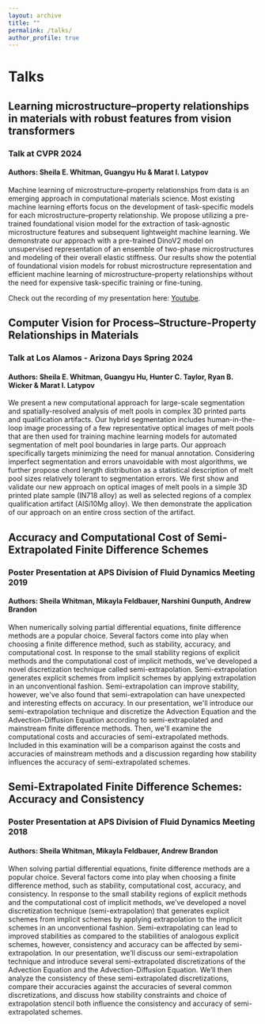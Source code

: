 ```yaml
---
layout: archive
title: ""
permalink: /talks/
author_profile: true
---
```

# Talks 

## Learning microstructure–property relationships in materials with robust features from vision transformers
### Talk at CVPR 2024
#### Authors: Sheila E. Whitman, Guangyu Hu & Marat I. Latypov
Machine learning of microstructure–property relationships from data is an emerging approach in computational materials science. Most existing machine learning efforts focus on the development of task-specific models for each microstructure–property relationship. We propose utilizing a pre-trained foundational vision model for the extraction of task-agnostic microstructure features and subsequent lightweight machine learning. We demonstrate our approach with a pre-trained DinoV2 model on unsupervised representation of an ensemble of two-phase microstructures and modeling of their overall elastic stiffness. Our results show the potential of foundational vision models for robust microstructure representation and efficient machine learning of microstructure–property relationships without the need for expensive task-specific training or fine-tuning.

Check out the recording of my presentation here: [Youtube](https://youtu.be/T9H2UkTeOxE?si=Zyx4AYppiD5KhPGz&t=7047). 

## Computer Vision for Process–Structure-Property Relationships in Materials
### Talk at Los Alamos - Arizona Days Spring 2024
#### Authors: Sheila E. Whitman, Guangyu Hu, Hunter C. Taylor, Ryan B. Wicker & Marat I. Latypov
We present a new computational approach for large-scale segmentation and spatially-resolved analysis of melt pools in complex 3D printed parts and qualification artifacts. Our hybrid segmentation includes human-in-the-loop image processing of a few representative optical images of melt pools that are then used for training machine learning models for automated segmentation of melt pool boundaries in large parts. Our approach specifically targets minimizing the need for manual annotation. Considering imperfect segmentation and errors unavoidable with most algorithms, we further propose chord length distribution as a statistical description of melt pool sizes relatively tolerant to segmentation errors. We first show and validate our new approach on optical images of melt pools in a simple 3D printed plate sample (IN718 alloy) as well as selected regions of a complex qualification artifact (AlSi10Mg alloy). We then demonstrate the application of our approach on an entire cross section of the artifact.

## Accuracy and Computational Cost of Semi-Extrapolated Finite Difference Schemes 
### Poster Presentation at APS Division of Fluid Dynamics Meeting 2019
#### Authors: Sheila Whitman, Mikayla Feldbauer, Narshini Gunputh, Andrew Brandon
When numerically solving partial differential equations, finite difference methods are a popular choice. Several factors come into play when choosing a finite difference method, such as stability, accuracy, and computational cost. In response to the small stability regions of explicit methods and the computational cost of implicit methods, we've developed a novel discretization technique called semi-extrapolation. Semi-extrapolation generates explicit schemes from implicit schemes by applying extrapolation in an unconventional fashion. Semi-extrapolation can improve stability, however, we've also found that semi-extrapolation can have unexpected and interesting effects on accuracy. In our presentation, we'll introduce our semi-extrapolation technique and discretize the Advection Equation and the Advection-Diffusion Equation according to semi-extrapolated and mainstream finite difference methods. Then, we'll examine the computational costs and accuracies of semi-extrapolated methods. Included in this examination will be a comparison against the costs and accuracies of mainstream methods and a discussion regarding how stability influences the accuracy of semi-extrapolated schemes.

## Semi-Extrapolated Finite Difference Schemes: Accuracy and Consistency 
### Poster Presentation at APS Division of Fluid Dynamics Meeting 2018
#### Authors: Sheila Whitman, Mikayla Feldbauer, Andrew Brandon
When solving partial differential equations, finite difference methods are a popular choice. Several factors come into play when choosing a finite difference method, such as stability, computational cost, accuracy, and consistency. In response to the small stability regions of explicit methods and the computational cost of implicit methods, we’ve developed a novel discretization technique (semi-extrapolation) that generates explicit schemes from implicit schemes by applying extrapolation to the implicit schemes in an unconventional fashion. Semi-extrapolating can lead to improved stabilities as compared to the stabilities of analogous explicit schemes, however, consistency and accuracy can be affected by semi-extrapolation. In our presentation, we’ll discuss our semi-extrapolation technique and introduce several semi-extrapolated discretizations of the Advection Equation and the Advection-Diffusion Equation. We’ll then analyze the consistency of these semi-extrapolated discretizations, compare their accuracies against the accuracies of several common discretizations, and discuss how stability constraints and choice of extrapolation stencil both influence the consistency and accuracy of semi-extrapolated schemes.

